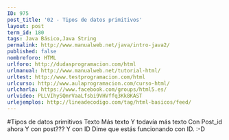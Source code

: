 ```yaml
---
ID: 975
post_title: '02 - Tipos de datos primitivos'
layout: post
term_id: 180
tags: Java Básico,Java String
permalink: http://www.manualweb.net/java/intro-java2/
published: false
nombreforo: HTML
urlforo: http://dudasprogramacion.com/html
urlmanual: http://www.manualweb.net/tutorial-html/
urltest: http://www.testprogramacion.com/html
urlcurso: http://www.aulaprogramacion.com/curso-html/
urlcharla: https://www.facebook.com/groups/html5.es/
urlvideo: PLLVIhySQmrVaaLfsbi9VHVffq3Kk8KAST
urlejemplos: http://lineadecodigo.com/tag/html-basicos/feed/
---
```


#Tipos de datos primitivos
Texto
Más texto
Y todavía más texto
Con Post_id ahora
Y con post???
Y con ID
Dime que estás funcionando con ID. :-D